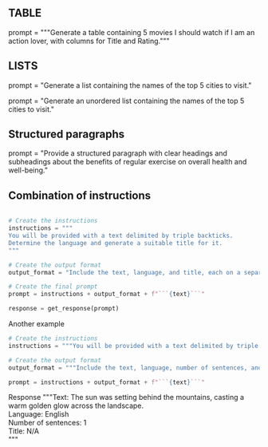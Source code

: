 ## TABLE

prompt = """Generate a table containing 5 movies I should watch if I am an action
lover, with columns for Title and Rating."""


## LISTS
 
prompt = "Generate a list containing the names of the top 5 cities to visit."

prompt = "Generate an unordered list containing the names of the top 5 cities to visit."

## Structured paragraphs

prompt = "Provide a structured paragraph with clear headings and subheadings about the benefits of regular exercise on overall health and well-being."


## Combination of instructions

```python

# Create the instructions
instructions = """
You will be provided with a text delimited by triple backticks.
Determine the language and generate a suitable title for it. 
"""

# Create the output format
output_format = "Include the text, language, and title, each on a separate line, using 'Text:', 'Language:', and 'Title:' as prefixes for each line."

# Create the final prompt
prompt = instructions + output_format + f"```{text}```"

response = get_response(prompt)
```


Another example
```python
# Create the instructions
instructions = """You will be provided with a text delimited by triple backticks. Determine the language and number of sentences. If the text contains more than one sentence, generate a suitable title for it, otherwise, write 'N/A' for the title."""

# Create the output format
output_format = """Include the text, language, number of sentences, and title, each on a separate line,and ensure to use 'Text:', 'Language:', and 'Title:' as prefixes for each line."""

prompt = instructions + output_format + f"```{text}```"

```
Response
"""Text: The sun was setting behind the mountains, casting a warm golden glow across the landscape.  
Language: English  
Number of sentences: 1  
Title: N/A  
"""

